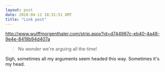 ```yaml
---
layout: post
date: 2010-04-11 18:31:51 GMT
title: "Link post"
---
```

<http://www.wulffmorgenthaler.com/strip.aspx?id=d744987c-eb40-4a48-9e4e-8419b94d407a>

> No wonder we're arguing all the time!

Sigh, sometimes all my arguments seem headed this way.  Sometimes it's my head.